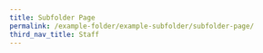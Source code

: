 ```yaml
---
title: Subfolder Page
permalink: /example-folder/example-subfolder/subfolder-page/
third_nav_title: Staff
---
```


